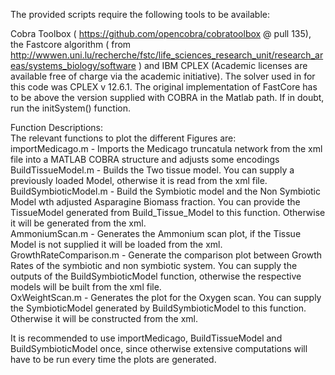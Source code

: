 The provided scripts require the following tools to be available:

Cobra Toolbox ( https://github.com/opencobra/cobratoolbox @ pull 135), the Fastcore algorithm ( from http://wwwen.uni.lu/recherche/fstc/life_sciences_research_unit/research_areas/systems_biology/software ) and IBM CPLEX (Academic licenses are available free of charge via the academic initiative). The solver used in for this code was CPLEX v 12.6.1.
The original implementation of FastCore has to be above the version supplied with COBRA in the Matlab path.
If in doubt, run the initSystem() function.

Function Descriptions:  
The relevant functions to plot the different Figures are:  
importMedicago.m - Imports the Medicago truncatula network from the xml file into a MATLAB COBRA structure and adjusts some encodings  
BuildTissueModel.m - Builds the Two tissue model. You can supply a previously loaded Model, otherwise it is read from the xml file.  
BuildSymbioticModel.m - Build the Symbiotic model and the Non Symbiotic Model wth adjusted Asparagine Biomass fraction. You can provide the TissueModel generated from Build_Tissue_Model to this function. Otherwise it will be generated from the xml.  
AmmoniumScan.m - Generates the Ammonium scan plot, if the Tissue Model is not supplied it will be loaded from the xml.  
GrowthRateComparison.m - Generate the comparison plot between Growth Rates of the symbiotic and non symbiotic system. You can supply the outputs of the BuildSymbioticModel function, otherwise the respective models will be built from the xml file.  
OxWeightScan.m - Generates the plot for the Oxygen scan. You can supply the SymbioticModel generated by BuildSymbioticModel to this function. Otherwise it will be constructed from the xml.  
  
It is recommended to use importMedicago, BuildTissueModel and BuildSymbioticModel once, since otherwise extensive computations will have to be run every time the plots are generated.






